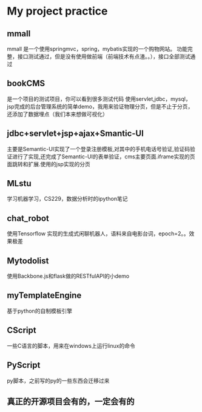 
# My project practice

## mmall
mmall 是一个使用springmvc，spring，mybatis实现的一个购物网站。
功能完整，接口测试通过，但是没有使用做前端（前端技术有点渣。。），接口全部测试通过

## bookCMS

是一个项目的测试项目，你可以看到很多测试代码
使用servlet,jdbc，mysql，jsp完成的后台管理系统的简单demo，我用来验证物理分页，但是不止于分页，还添加了数据埋点（我们本来想做可视化）

##  jdbc+servlet+jsp+ajax+Smantic-UI

主要是Semantic-UI实现了一个登录注册模板,对其中的手机电话号验证,验证码验证进行了实现,还完成了Semantic-UI的表单验证，cms主要页面.iframe实现的页面跳转和扩展.使用的jsp实现的分页

## MLstu
学习机器学习，CS229，数据分析时的ipython笔记

## chat_robot
使用Tensorflow 实现的生成式闲聊机器人，语料来自电影台词，epoch=2。。效果极差

## Mytodolist
使用Backbone.js和flask做的RESTfulAPI的小demo

## myTemplateEngine
基于python的自制模板引擎

## CScript
一些C语言的脚本，用来在windows上运行linux的命令

## PyScript
py脚本，之前写的py的一些东西会迁移过来

## 真正的开源项目会有的，一定会有的

